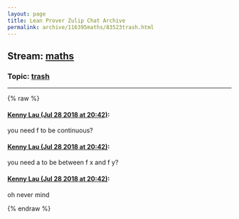 ```yaml
---
layout: page
title: Lean Prover Zulip Chat Archive 
permalink: archive/116395maths/83523trash.html
---
```


## Stream: [maths](index.html)
### Topic: [trash](83523trash.html)

---


{% raw %}
#### [ Kenny Lau (Jul 28 2018 at 20:42)](https://leanprover.zulipchat.com/#narrow/stream/116395-maths/topic/trash/near/130481949):
you need f to be continuous?

#### [ Kenny Lau (Jul 28 2018 at 20:42)](https://leanprover.zulipchat.com/#narrow/stream/116395-maths/topic/trash/near/130481950):
you need a to be between f x and f y?

#### [ Kenny Lau (Jul 28 2018 at 20:42)](https://leanprover.zulipchat.com/#narrow/stream/116395-maths/topic/trash/near/130481953):
oh never mind


{% endraw %}
